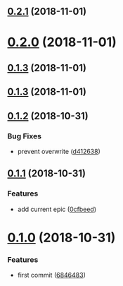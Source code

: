 <a name="0.2.1"></a>
## [0.2.1](https://github.com/TalkingData/rxloop-meta/compare/v0.1.3...v0.2.1) (2018-11-01)



<a name="0.2.0"></a>
# [0.2.0](https://github.com/TalkingData/rxloop-meta/compare/v0.1.3...v0.2.0) (2018-11-01)



<a name="0.1.3"></a>
## [0.1.3](https://github.com/TalkingData/rxloop-meta/compare/v0.1.2...v0.1.3) (2018-11-01)



<a name="0.1.3"></a>
## [0.1.3](https://github.com/TalkingData/rxloop-meta/compare/v0.1.2...v0.1.3) (2018-11-01)



<a name="0.1.2"></a>
## [0.1.2](https://github.com/TalkingData/rxloop-meta/compare/v0.1.1...v0.1.2) (2018-10-31)


### Bug Fixes

* prevent overwrite ([d412638](https://github.com/TalkingData/rxloop-meta/commit/d412638))



<a name="0.1.1"></a>
## [0.1.1](https://github.com/TalkingData/rxloop-meta/compare/v0.1.0...v0.1.1) (2018-10-31)


### Features

* add current epic ([0cfbeed](https://github.com/TalkingData/rxloop-meta/commit/0cfbeed))



<a name="0.1.0"></a>
# [0.1.0](https://github.com/TalkingData/rxloop-meta/compare/6846483...v0.1.0) (2018-10-31)


### Features

* first commit ([6846483](https://github.com/TalkingData/rxloop-meta/commit/6846483))



